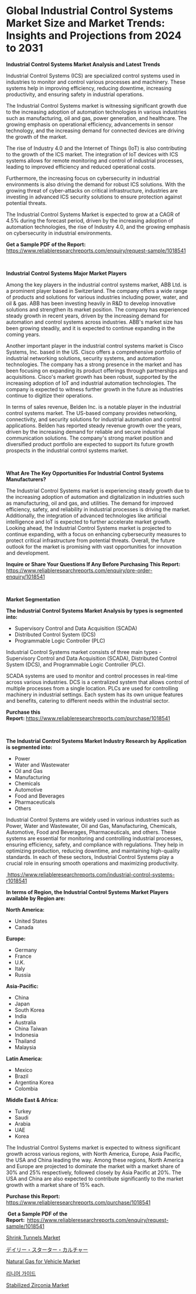 <p><h1>Global Industrial Control Systems Market Size and Market Trends: Insights and Projections from 2024 to 2031</h1></p><p><strong>Industrial Control Systems Market Analysis and Latest Trends</strong></p>
<p><p>Industrial Control Systems (ICS) are specialized control systems used in industries to monitor and control various processes and machinery. These systems help in improving efficiency, reducing downtime, increasing productivity, and ensuring safety in industrial operations.</p><p>The Industrial Control Systems market is witnessing significant growth due to the increasing adoption of automation technologies in various industries such as manufacturing, oil and gas, power generation, and healthcare. The growing emphasis on operational efficiency, advancements in sensor technology, and the increasing demand for connected devices are driving the growth of the market.</p><p>The rise of Industry 4.0 and the Internet of Things (IoT) is also contributing to the growth of the ICS market. The integration of IoT devices with ICS systems allows for remote monitoring and control of industrial processes, leading to improved efficiency and reduced operational costs.</p><p>Furthermore, the increasing focus on cybersecurity in industrial environments is also driving the demand for robust ICS solutions. With the growing threat of cyber-attacks on critical infrastructure, industries are investing in advanced ICS security solutions to ensure protection against potential threats.</p><p>The Industrial Control Systems Market is expected to grow at a CAGR of 4.5% during the forecast period, driven by the increasing adoption of automation technologies, the rise of Industry 4.0, and the growing emphasis on cybersecurity in industrial environments.</p></p>
<p><strong>Get a Sample PDF of the Report:&nbsp;</strong> <a href="https://www.reliableresearchreports.com/enquiry/request-sample/1018541">https://www.reliableresearchreports.com/enquiry/request-sample/1018541</a></p>
<p>&nbsp;</p>
<p><strong>Industrial Control Systems Major Market Players</strong></p>
<p><p>Among the key players in the industrial control systems market, ABB Ltd. is a prominent player based in Switzerland. The company offers a wide range of products and solutions for various industries including power, water, and oil & gas. ABB has been investing heavily in R&D to develop innovative solutions and strengthen its market position. The company has experienced steady growth in recent years, driven by the increasing demand for automation and control systems across industries. ABB's market size has been growing steadily, and it is expected to continue expanding in the coming years.</p><p>Another important player in the industrial control systems market is Cisco Systems, Inc. based in the US. Cisco offers a comprehensive portfolio of industrial networking solutions, security systems, and automation technologies. The company has a strong presence in the market and has been focusing on expanding its product offerings through partnerships and acquisitions. Cisco's market growth has been robust, supported by the increasing adoption of IoT and industrial automation technologies. The company is expected to witness further growth in the future as industries continue to digitize their operations.</p><p>In terms of sales revenue, Belden Inc. is a notable player in the industrial control systems market. The US-based company provides networking, connectivity, and security solutions for industrial automation and control applications. Belden has reported steady revenue growth over the years, driven by the increasing demand for reliable and secure industrial communication solutions. The company's strong market position and diversified product portfolio are expected to support its future growth prospects in the industrial control systems market.</p></p>
<p>&nbsp;</p>
<p><strong>What Are The Key Opportunities For Industrial Control Systems Manufacturers?</strong></p>
<p><p>The Industrial Control Systems market is experiencing steady growth due to the increasing adoption of automation and digitalization in industries such as manufacturing, oil and gas, and utilities. The demand for improved efficiency, safety, and reliability in industrial processes is driving the market. Additionally, the integration of advanced technologies like artificial intelligence and IoT is expected to further accelerate market growth. Looking ahead, the Industrial Control Systems market is projected to continue expanding, with a focus on enhancing cybersecurity measures to protect critical infrastructure from potential threats. Overall, the future outlook for the market is promising with vast opportunities for innovation and development.</p></p>
<p><strong>Inquire or Share Your Questions If Any Before Purchasing This Report:</strong> <a href="https://www.reliableresearchreports.com/enquiry/pre-order-enquiry/1018541">https://www.reliableresearchreports.com/enquiry/pre-order-enquiry/1018541</a></p>
<p>&nbsp;</p>
<p><strong>Market Segmentation</strong></p>
<p><strong>The Industrial Control Systems Market Analysis by types is segmented into:</strong></p>
<p><ul><li>Supervisory Control and Data Acquisition (SCADA)</li><li>Distributed Control System (DCS)</li><li>Programmable Logic Controller (PLC)</li></ul></p>
<p><p>Industrial Control Systems market consists of three main types - Supervisory Control and Data Acquisition (SCADA), Distributed Control System (DCS), and Programmable Logic Controller (PLC). </p><p>SCADA systems are used to monitor and control processes in real-time across various industries. DCS is a centralized system that allows control of multiple processes from a single location. PLCs are used for controlling machinery in industrial settings. Each system has its own unique features and benefits, catering to different needs within the industrial sector.</p></p>
<p><strong>Purchase this Report:&nbsp;</strong><a href="https://www.reliableresearchreports.com/purchase/1018541">https://www.reliableresearchreports.com/purchase/1018541</a></p>
<p>&nbsp;</p>
<p><strong>The Industrial Control Systems Market Industry Research by Application is segmented into:</strong></p>
<p><ul><li>Power</li><li>Water and Wastewater</li><li>Oil and Gas</li><li>Manufacturing</li><li>Chemicals</li><li>Automotive</li><li>Food and Beverages</li><li>Pharmaceuticals</li><li>Others</li></ul></p>
<p><p>Industrial Control Systems are widely used in various industries such as Power, Water and Wastewater, Oil and Gas, Manufacturing, Chemicals, Automotive, Food and Beverages, Pharmaceuticals, and others. These systems are essential for monitoring and controlling industrial processes, ensuring efficiency, safety, and compliance with regulations. They help in optimizing production, reducing downtime, and maintaining high-quality standards. In each of these sectors, Industrial Control Systems play a crucial role in ensuring smooth operations and maximizing productivity.</p></p>
<p><a href="https://www.reliableresearchreports.com/industrial-control-systems-r1018541">&nbsp;https://www.reliableresearchreports.com/industrial-control-systems-r1018541</a></p>
<p><strong>In terms of Region, the Industrial Control Systems Market Players available by Region are:</strong></p>
<p>
    <p> <strong> North America: </strong>
        <ul>
            <li>United States</li>
            <li>Canada</li>
        </ul>
        </p> 
    <p> <strong> Europe: </strong>
        <ul>
            <li>Germany</li>
            <li>France</li>
            <li>U.K.</li>
            <li>Italy</li>
            <li>Russia</li>
        </ul>
        </p> 
    <p> <strong> Asia-Pacific: </strong>
        <ul>
            <li>China</li>
            <li>Japan</li>
            <li>South Korea</li>
            <li>India</li>
            <li>Australia</li>
            <li>China Taiwan</li>
            <li>Indonesia</li>
            <li>Thailand</li>
            <li>Malaysia</li>
        </ul>
        </p> 
    <p> <strong> Latin America: </strong>
        <ul>
            <li>Mexico</li>
            <li>Brazil</li>
            <li>Argentina Korea</li>
            <li>Colombia</li>
        </ul>
        </p> 
    <p> <strong> Middle East & Africa: </strong>
        <ul>
            <li>Turkey</li>
            <li>Saudi</li>
            <li>Arabia</li>
            <li>UAE</li>
            <li>Korea</li>
        </ul>
    </p>
    </p>
<p><p>The Industrial Control Systems market is expected to witness significant growth across various regions, with North America, Europe, Asia Pacific, the USA and China leading the way. Among these regions, North America and Europe are projected to dominate the market with a market share of 30% and 25% respectively, followed closely by Asia Pacific at 20%. The USA and China are also expected to contribute significantly to the market growth with a market share of 15% each.</p></p>
<p><strong>Purchase this Report: </strong><a href="https://www.reliableresearchreports.com/purchase/1018541">https://www.reliableresearchreports.com/purchase/1018541</a></p>
<p>&nbsp;<strong>Get a Sample PDF of the Report:&nbsp;&nbsp;</strong><a href="https://www.reliableresearchreports.com/enquiry/request-sample/1018541">https://www.reliableresearchreports.com/enquiry/request-sample/1018541</a></p>
<p><strong></strong></p>
<p><p><a href="https://github.com/fiixsa/Market-Research-Report-List-2/blob/main/shrink-tunnels-market.md">Shrink Tunnels Market</a></p><p><a href="https://github.com/bucuel854722/Market-Research-Report-List-1/blob/main/373936229171.md">デイリー・スターター・カルチャー</a></p><p><a href="https://issuu.com/reportprime-2/docs/natural-gas-for-vehicle-market-size-2030.pptx">Natural Gas for Vehicle Market</a></p><p><a href="https://github.com/TimmyMann6767/Market-Research-Report-List-1/blob/main/649607826875.md">리니어 가이드</a></p><p><a href="https://issuu.com/reportprime-2/docs/stabilized-zirconia-market-size-2030.pptx">Stabilized Zirconia Market</a></p></p>